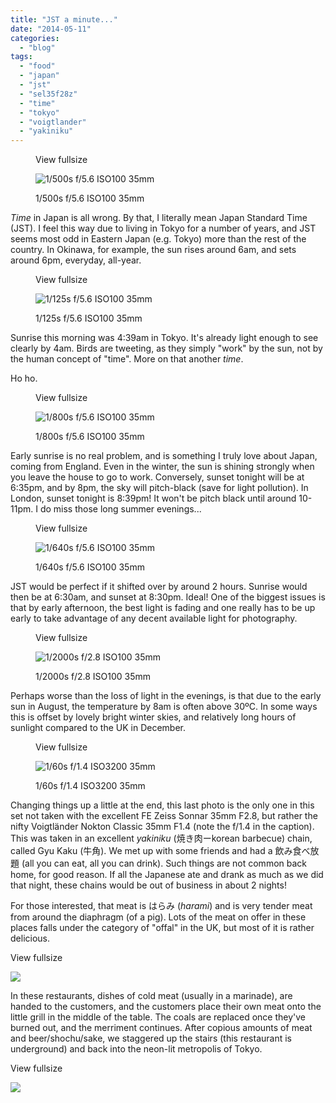 ```yaml
---
title: "JST a minute..."
date: "2014-05-11"
categories: 
  - "blog"
tags: 
  - "food"
  - "japan"
  - "jst"
  - "sel35f28z"
  - "time"
  - "tokyo"
  - "voigtlander"
  - "yakiniku"
---
```


<figure>

View fullsize

![1/500s f/5.6 ISO100 35mm](/assets/images/b4986-20140503-dsc00891-ilce-7r.jpg)

<figcaption>



1/500s f/5.6 ISO100 35mm





</figcaption>



</figure>

_Time_ in Japan is all wrong. By that, I literally mean Japan Standard Time (JST). I feel this way due to living in Tokyo for a number of years, and JST seems most odd in Eastern Japan (e.g. Tokyo) more than the rest of the country. In Okinawa, for example, the sun rises around 6am, and sets around 6pm, everyday, all-year.

<figure>

View fullsize

![1/125s f/5.6 ISO100 35mm](/assets/images/c2077-image-asset.jpeg)

<figcaption>



1/125s f/5.6 ISO100 35mm





</figcaption>



</figure>

Sunrise this morning was 4:39am in Tokyo. It's already light enough to see clearly by 4am. Birds are tweeting, as they simply "work" by the sun, not by the human concept of "time". More on that another _time_.

Ho ho.

<figure>

View fullsize

![1/800s f/5.6 ISO100 35mm](/assets/images/e8c7a-image-asset.jpeg)

<figcaption>



1/800s f/5.6 ISO100 35mm





</figcaption>



</figure>

Early sunrise is no real problem, and is something I truly love about Japan, coming from England. Even in the winter, the sun is shining strongly when you leave the house to go to work. Conversely, sunset tonight will be at 6:35pm, and by 8pm, the sky will pitch-black (save for light pollution). In London, sunset tonight is 8:39pm! It won't be pitch black until around 10-11pm. I do miss those long summer evenings...

<figure>

View fullsize

![1/640s f/5.6 ISO100 35mm](/assets/images/52b82-20140503-dsc00903-ilce-7r.jpg)

<figcaption>



1/640s f/5.6 ISO100 35mm





</figcaption>



</figure>

JST would be perfect if it shifted over by around 2 hours. Sunrise would then be at 6:30am, and sunset at 8:30pm. Ideal! One of the biggest issues is that by early afternoon, the best light is fading and one really has to be up early to take advantage of any decent available light for photography.

<figure>

View fullsize

![1/2000s f/2.8 ISO100 35mm](/assets/images/5c527-20140503-dsc00905-ilce-7r.jpg)

<figcaption>



1/2000s f/2.8 ISO100 35mm





</figcaption>



</figure>

Perhaps worse than the loss of light in the evenings, is that due to the early sun in August, the temperature by 8am is often above 30ºC. In some ways this is offset by lovely bright winter skies, and relatively long hours of sunlight compared to the UK in December.

<figure>

View fullsize

![1/60s f/1.4 ISO3200 35mm&nbsp;](/assets/images/f434f-20140504-dsc00940-ilce-7r.jpg)

<figcaption>



1/60s f/1.4 ISO3200 35mm 





</figcaption>



</figure>

Changing things up a little at the end, this last photo is the only one in this set not taken with the excellent FE Zeiss Sonnar 35mm F2.8, but rather the nifty Voigtländer Nokton Classic 35mm F1.4 (note the f/1.4 in the caption). This was taken in an excellent _yakiniku_ (焼き肉ーkorean barbecue) chain, called Gyu Kaku (牛角). We met up with some friends and had a 飲み食べ放題 (all you can eat, all you can drink). Such things are not common back home, for good reason. If all the Japanese ate and drank as much as we did that night, these chains would be out of business in about 2 nights!

For those interested, that meat is はらみ (_harami_) and is very tender meat from around the diaphragm (of a pig). Lots of the meat on offer in these places falls under the category of "offal" in the UK, but most of it is rather delicious.

View fullsize

![](/assets/images/9e86c-image-asset.jpeg)

In these restaurants, dishes of cold meat (usually in a marinade), are handed to the customers, and the customers place their own meat onto the little grill in the middle of the table. The coals are replaced once they've burned out, and the merriment continues. After copious amounts of meat and beer/shochu/sake, we staggered up the stairs (this restaurant is underground) and back into the neon-lit metropolis of Tokyo.

View fullsize

![](/assets/images/32315-image-asset.jpeg)
